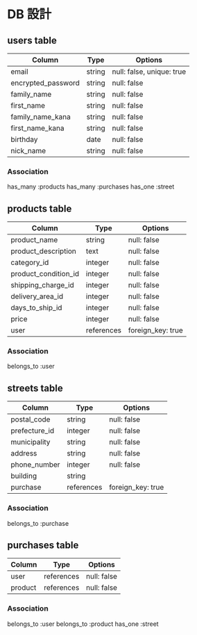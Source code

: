 # DB 設計

## users table

| Column             | Type                | Options                              |
|--------------------|---------------------|--------------------------------------|
| email              | string              | null: false, unique: true            |
| encrypted_password | string              | null: false                          |
| family_name        | string              | null: false                          |
| first_name         | string              | null: false                          |
| family_name_kana   | string              | null: false                          |
| first_name_kana    | string              | null: false                          |
| birthday           | date                | null: false                          |
| nick_name          | string              | null: false                          |

### Association
has_many :products
has_many :purchases
has_one :street


## products table

| Column                                 | Type       | Options                        |
|----------------------------------------|------------|--------------------------------|
| product_name                           | string     | null: false                    |
| product_description                    | text       | null: false                    |
| category_id                            | integer    | null: false                    |
| product_condition_id                   | integer    | null: false                    |
| shipping_charge_id                     | integer    | null: false                    |
| delivery_area_id                       | integer    | null: false                    |
| days_to_ship_id                        | integer    | null: false                    |
| price                                  | integer    | null: false                    |
| user                                   | references | foreign_key: true              |

### Association
belongs_to :user


## streets table

| Column          | Type       | Options           |
|-----------------|------------|-------------------|
| postal_code     | string     | null: false       |
| prefecture_id   | integer    | null: false       |
| municipality    | string     | null: false       |
| address         | string     | null: false       |
| phone_number    | integer    | null: false       |
| building        | string     |                   |
| purchase        | references | foreign_key: true |
### Association
belongs_to :purchase

## purchases table

| Column          | Type       | Options           |
|-----------------|------------|-------------------|
| user            | references | null: false       |
| product         | references | null: false       |

### Association
belongs_to :user
belongs_to :product
has_one :street